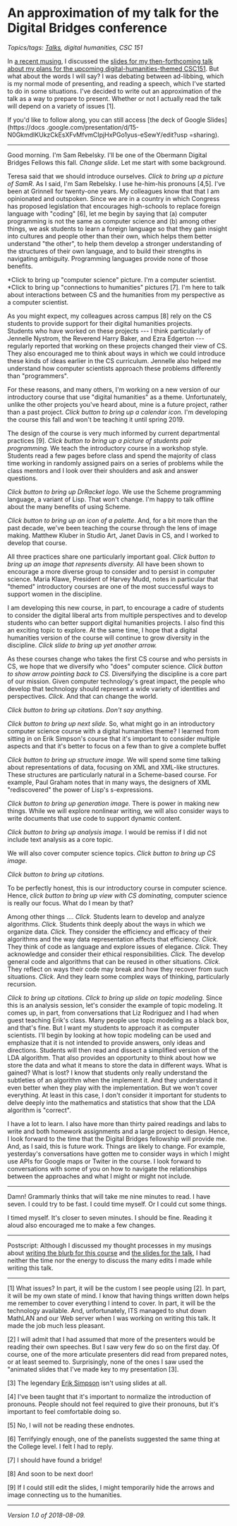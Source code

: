 An approximation of my talk for the Digital Bridges conference
==============================================================

*Topics/tags: [Talks](index-talks-speeches), digital humanities, CSC 151*

In [a recent musing](dighum-presentation-2018-08-07), I discussed the
[slides for my then-forthcoming talk about my plans for the upcoming
digital-humanities-themed CSC151](dighum-presentation-2018-08-07).  But
what about the words I will say?  I was debating between ad-libbing,
which is my normal mode of presenting, and reading a speech, which I've
started to do in some situations.  I've decided to write out an approximation
of the talk as a way to prepare to present.  Whether or not I actually
read the talk will depend on a variety of issues [1].

If you'd like to follow along, you can still access [the deck of Google 
Slides](https://docs
.google.com/presentation/d/15-N0GkmdIKUkzCkEsXFvMfvmCIpjHxPGo1yus-eSewY/edit?usp
=sharing).

---

Good morning.  I'm Sam Rebelsky. I'll be one of the Obermann Digital
Bridges Fellows this fall.  *Change slide*.  Let me start with some
background.

Teresa said that we should introduce ourselves.  *Click to bring
up a picture of SamR*.  As I said, I'm Sam Rebelsky. I use he-him-his
pronouns [4,5].  I've been at Grinnell for twenty-one years.
My colleagues know that that I am opinionated and outspoken.  Since we
are in a country in which Congress has proposed legislation that
encourages high-schools to replace foreign language with "coding" [6],
let me begin by saying that (a) computer programming is not the same as
computer science and (b) among other things, we ask students to learn
a foreign language so that they gain insight into cultures and people
other than their own, which helps them better understand "the other",
to help them develop a stronger understanding of the structures of their
own language, and to build their strengths in navigating ambiguity.
Programming languages provide none of those benefits.

*Click to bring up "computer science" picture.  I'm a computer scientist.  
*Click to bring up "connections to humanities" pictures [7].
I'm here to talk about interactions between CS and the humanities from
my perspective as a computer scientist.  

As you might expect, my colleagues across campus [8] rely on the CS
students to provide support for their digital humanities projects.  
Students who have worked on these projects --- I think particularly
of Jennelle Nystrom, the Reverend Harry Baker, and Ezra Edgerton ---
regularly reported that working on these projects changed their view
of CS.  They also encouraged me to think about ways in which we
could introduce these kinds of ideas earlier in the CS curriculum.
Jennelle also helped me understand how computer scientists approach
these problems differently than "programmers".

For these reasons, and many others, I'm working on a new version of
our introductory course that use "digital humanities" as a theme.
Unfortunately, unlike the other projects you've heard about, mine is
a future project, rather than a past project.  *Click button to bring
up a calendar icon*.  I'm developing the course this fall and won't be
teaching it until spring 2019.

The design of the course is very much informed by current departmental
practices [9].  *Click button to bring up a picture of students pair
programming.* We teach the introductory course in a workshop style.
Students read a few pages before class and spend the majority of class
time working in randomly assigned pairs on a series of problems while
the class mentors and I look over their shoulders and ask and answer
questions.

*Click button to bring up DrRacket logo*.  We use the Scheme
programming language, a variant of Lisp.  That won't change.  I'm
happy to talk offline about the many benefits of using Scheme.

*Click button to bring up an icon of a palette*.  And, for a bit
more than the past decade, we've been teaching the course through
the lens of image making.  Matthew Kluber in Studio Art, Janet Davis
in CS, and I worked to develop that course.

All three practices share one particularly important goal.  *Click button
to bring up an image that represents diversity.*  All have been shown to
encourage a more diverse group to consider and to persist in computer
science.  Maria Klawe, President of Harvey Mudd, notes in particular
that "themed" introductory courses are one of the most successful ways
to support women in the discipline.

I am developing this new course, in part, to encourage a cadre of students
to consider the digital liberal arts from multiple perspectives and to
develop students who can better support digital humanities projects.
I also find this an exciting topic to explore.  At the same time, I hope
that a digital humanities version of the course will continue to grow
diversity in the discipline.  *Click slide to bring up yet another arrow.*

As these courses change who takes the first CS course and who persists in
CS, we hope that we diversify who "does" computer science.  *Click button
to show arrow pointing back to CS.*  Diversifying the discipline is a
core part of our mission.  Given computer technology's great impact,
the people who develop that technology should represent a wide variety
of identities and perspectives.  *Click*.  And that can change the world.

*Click button to bring up citations.*  *Don't say anything.*

*Click button to bring up next slide.*  So, what might go in an
introductory computer science course with a digital humanities theme?
I learned from sitting in on Erik Simpson's course that it's important
to consider multiple aspects and that it's better to focus on a few than
to give a complete buffet

*Click button to bring up structure image.*  We will spend some time
talking about representations of data, focusing on XML and XML-like
structures.  These structures are particularly natural in a Scheme-based
course.  For example, Paul Graham notes that in many ways, the designers
of XML "rediscovered" the power of Lisp's s-expressions.

*Click button to bring up generation image.*  There is power in making
new things.  While we will explore nonlinear writing, we will also
consider ways to write documents that use code to support dynamic content.

*Click button to bring up analysis image.*  I would be remiss
if I did not include text analysis as a core topic.

We will also cover computer science topics.  *Click button to bring up
CS image.*

*Click button to bring up citations.*  

To be perfectly honest, this is our introductory course in computer
science.  Hence, *click button to bring up view with CS dominating*,
computer science is really our focus.  What do I mean by that?

Among other things .... *Click.*  Students learn to develop and analyze
algorithms.  *Click.* Students think deeply about the ways in which
we organize data.  *Click.* They consider the efficiency and efficacy
of their algorithms and the way data representation affects that
efficiency.  *Click.*  They think of code as language and explore
issues of elegance.  *Click.*  They acknowledge and consider their
ethical responsibilities.  *Click.* The develop general code and
algorithms that can be reused in other situations.  *Click.*  They
reflect on ways their code may break and how they recover from such
situations.  *Click.*  And they learn some complex ways of thinking,
particularly recursion.

*Click to bring up citations*.  *Click to bring up slide on topic
modeling.* Since this is an analysis session, let's consider the example
of topic modeling.  It comes up, in part, from conversations that Liz
Rodriguez and I had when guest teaching Erik's class.  Many people use
topic modeling as a black box, and that's fine.  But I want my students
to approach it as computer scientists.  I'll begin by looking at how
topic modeling can be used and emphasize that it is not intended to
provide answers, only ideas and directions.  Students will then read and
dissect a simplified version of the LDA algorithm.  That also provides
an opportunity to think about how we store the data and what it means
to store the data in different ways.  What is gained?  What is lost?
I know that students only really understand the subtleties of an algorithm
when the implement it.  And they understand it even better when they play
with the implementation.  But we won't cover everything.  At least in this
case, I don't consider it important for students to delve deeply into the
mathematics and statistics that show that the LDA algorithm is "correct".

I have a lot to learn.  I also have more than thirty paired readings
and labs to write and both homework assignments and a large project
to design.  Hence, I look forward to the time that the Digital Bridges
fellowship will provide me.  And, as I said, this is future work.
Things are likely to change.  For example, yesterday's conversations have
gotten me to consider ways in which I might use APIs for Google maps or
Twiter in the course.  I look forward to conversations with some of you
on how to navigate the relationships between the approaches and what I
might or might not include.

---

Damn!  Grammarly thinks that will take me nine minutes to read.  I have
seven.  I could try to be fast.  I could time myself.  Or I could cut
some things.

I timed myself.  It's closer to seven minutes.  I should be fine.
Reading it aloud also encouraged me to make a few changes.

---

Postscript: Although I discussed my thought processes in my musings about
[writing the blurb for this course](csc151-dighum-blurb) and [the slides
for the talk](dighum-presentation-2018-08-07), I had neither the time nor
the energy to discuss the many edits I made while writing this talk.

---

[1] What issues?  In part, it will be the custom I see people using
[2].  In part, it will be my own state of mind.  I know that having
things written down helps me remember to cover everything I intend
to cover.  In part, it will be the technology available.  And,
unfortunately, ITS managed to shut down MathLAN and our Web server when
I was working on writing this talk.  It made the job much less pleasant.

[2] I will admit that I had assumed that more of the presenters would
be reading their own speeches.  But I saw very few do so on the first day.
Of course, one of the more articulate presenters did read from prepared
notes, or at least seemed to.  Surprisingly, none of the ones I saw used
the "animated slides that I've made key to my presentation [3].

[3] The legendary [Erik Simpson](erik-simpson) isn't using slides at all.

[4] I've been taught that it's important to normalize the introduction
of pronouns.  People should not feel required to give their pronouns,
but it's important to feel comfortable doing so.

[5] No, I will not be reading these endnotes.

[6] Terrifyingly enough, one of the panelists suggested the same thing
at the College level.  I felt I had to reply.

[7] I should have found a bridge!

[8] And soon to be next door!

[9] If I could still edit the slides, I might temporarily hide the 
arrows and image connecting us to the humanities.

---

*Version 1.0 of 2018-08-09.*

